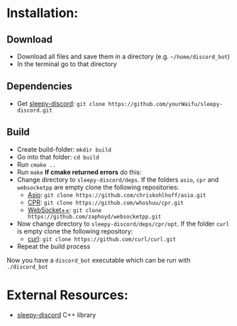# Installation:

## Download
 - Download all files and save them in a directory (e.g. `~/home/discord_bot`)
 - In the terminal go to that directory
## Dependencies
 - Get [sleepy-discord](https://github.com/yourWaifu/sleepy-discord.git):  `git clone https://github.com/yourWaifu/sleepy-discord.git`
## Build
 - Create build-folder: `mkdir build`
 - Go into that folder: `cd build`
 - Run `cmake ..`
 - Run `make`
**If cmake returned errors** do this:
 - Change directory to `sleepy-discord/deps`. If the folders `asio`, `cpr` and `websocketpp` are empty clone the following repositories:
   - [Asio](https://github.com/chriskohlhoff/asio.git):  `git clone https://github.com/chriskohlhoff/asio.git`
   - [CPR](https://github.com/whoshuu/cpr.git):  `git clone https://github.com/whoshuu/cpr.git`
   - [WebSocket++](https://github.com/zaphoyd/websocketpp.git):  `git clone https://github.com/zaphoyd/websocketpp.git`
 - Now change directory to `sleepy-discord/deps/cpr/opt`. If the folder `curl` is empty clone the following repository:
   - [curl](https://github.com/curl/curl.git):  `git clone https://github.com/curl/curl.git`
 - Repeat the build process

Now you have a `discord_bot` executable which can be run with `./discord_bot`

# External Resources:
 - [sleepy-discord](https://github.com/yourWaifu/sleepy-discord) C++ library
